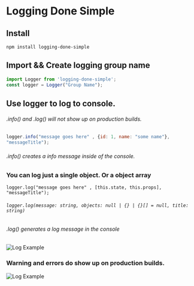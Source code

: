 # Logging Done Simple


## Install

```console
npm install logging-done-simple
```


## Import && Create logging group name

```javascript
import Logger from 'logging-done-simple';
const logger = Logger("Group Name");
```

## Use logger to log to console. 
###### .info() and .log() will not show up on production builds.

```javascript
logger.info("message goes here" , {id: 1, name: "some name"}, 
"messageTitle"); 
````
###### .info() creates a info message inside of the console.

### You can log just a single object. Or a object array
`logger.log("message goes here" , [this.state, this.props], "messageTitle");`

###### `logger.log(message: string, objects: null | {} | {}[] = null, title: string)`

###### .log() generates a log message in the console

![Log Example](https://github.com/jeremiahtenbrink/logging-done-simple/blob/master/resources/logExample.JPG?raw=true)


### Warning and errors do show up on production builds.
![Log Example](https://github.com/jeremiahtenbrink/logging-done-simple/blob/master/resources/warningErrorExample.JPG?raw=true)